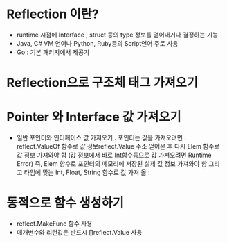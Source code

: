 # Reflection 이란?
  - runtime 시점에 Interface , struct 등의 type 정보를 얻어내거나 결정하는 기능
  - Java, C# VM 언어나 Python, Ruby등의 Script언어 주로 사용
  - Go : 기본 패키지에서 제공기

# Reflection으로 구조체 태그 가져오기

# Pointer 와 Interface 값 가져오기
  - 일반 포인터와 인터페이스 값 가져오기
    . 포인터는 값을 가져오려면 
      : reflect.ValueOf 함수로 값 정보reflect.Value 주소 얻어온 후 
        다시 Elem 함수로 값 정보 가져와야 함 
        (값 정보에서 바로 Int함수등으로 값 가져오려면 Runtime Error)
        즉, Elem 함수로 포인터의 메모리에 저장된 실제 값 정보 가져와야 함
        그리고 타입에 맞는 Int, Float, String 함수로 값 가져 옮
      :   

# 동적으로 함수 생성하기
  - reflect.MakeFunc 함수 사용
  - 매개변수와 리턴값은 반드시 []reflect.Value 사용

